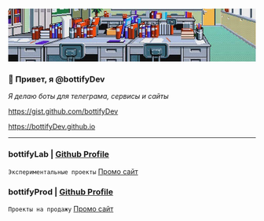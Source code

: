 ![Cover](/cover.jpg?raw=true "Cover title")  

### 👋 Привет, я @bottifyDev

_Я делаю боты для телеграма, сервисы и сайты_


https://gist.github.com/bottifyDev

https://bottifyDev.github.io

----

### bottifyLab | [Github Profile](https://github.com/bottifyLab)
`Экспериментальные проекты`
<a href="https://github.com/bottifyLab" target="_blank">Промо сайт</a>

### bottifyProd | [Github Profile](https://github.com/bottifyProd)
`Проекты на продажу`
<a href="https://github.com/bottifyProd" target="_blank">Промо сайт</a>
